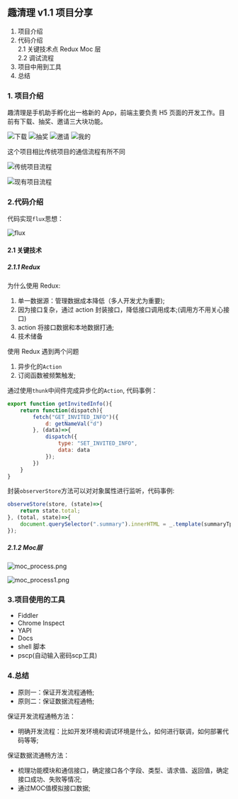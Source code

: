 ## 趣清理 v1.1 项目分享

1. 项目介绍
2. 代码介绍   
   2.1 关键技术点
       Redux
       Moc 层  
   2.2 调试流程
3. 项目中用到工具
4. 总结

### 1. 项目介绍

趣清理是手机助手孵化出一格新的 App，前端主要负责 H5 页面的开发工作。目前有下载、抽奖、邀请三大块功能。

![下载](../static/qql_page1.png)
![抽奖](../static/qql_page2.png)
![邀请](../static/qql_page_invite.png)
![我的](../static/qql_page_my.png)

这个项目相比传统项目的通信流程有所不同

![传统项目流程](../static/fetch_process.png)

![现有项目流程](../static/fetch_app_process.png)

### 2.代码介绍

代码实现`flux`思想：  

![flux](../static/flux.png)

#### 2.1 关键技术

##### 2.1.1 Redux

为什么使用 Redux:

1. 单一数据源：管理数据成本降低（多人开发尤为重要);
2. 因为接口复杂，通过 action 封装接口，降低接口调用成本;(调用方不用关心接口)
3. action 将接口数据和本地数据打通;
4. 技术储备

使用 Redux 遇到两个问题

1. 异步化的`Action`
2. 订阅函数被频繁触发;

通过使用`thunk`中间件完成异步化的`Action`, 代码事例：

```js
export function getInvitedInfo(){
    return function(dispatch){
        fetch("GET_INVITED_INFO")({
            d: getNameVal("d")
        }, (data)=>{
            dispatch({
                type: "SET_INVITED_INFO",
                data: data
            });
        })
    }
}

```

封装`observerStore`方法可以对对象属性进行监听，代码事例:

```js
observeStore(store, (state)=>{
    return state.total;
}, (total, state)=>{    
    document.querySelector(".summary").innerHTML = _.template(summaryTpl)(state);         
});

```

##### 2.1.2 Moc层

![moc_process.png](../static/moc_process.png)

![moc_process1.png](../static/moc_process1.png)


### 3.项目使用的工具

- Fiddler
- Chrome Inspect
- YAPI
- Docs
- shell 脚本
- pscp(自动输入密码scp工具)

### 4.总结

* 原则一：保证开发流程通畅;
* 原则二：保证数据流程通畅;


保证开发流程通畅方法：
* 明确开发流程：比如开发环境和调试环境是什么，如何进行联调，如何部署代码等等;


保证数据流通畅方法：
* 梳理功能模块和通信接口，确定接口各个字段、类型、请求值、返回值，确定接口成功、失败等情况;
* 通过MOC值模拟接口数据;